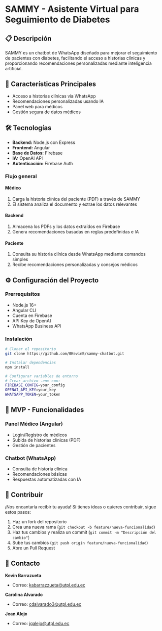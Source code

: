 # SAMMY - Asistente Virtual para Seguimiento de Diabetes

## 📋 Descripción
SAMMY es un chatbot de WhatsApp diseñado para mejorar el seguimiento de pacientes con diabetes, facilitando el acceso a historias clínicas y proporcionando recomendaciones personalizadas mediante inteligencia artificial.

## 🚀 Características Principales
- Acceso a historias clínicas vía WhatsApp
- Recomendaciones personalizadas usando IA
- Panel web para médicos
- Gestión segura de datos médicos

## 🛠️ Tecnologías
- **Backend:** Node.js con Express
- **Frontend:** Angular
- **Base de Datos:** Firebase
- **IA:** OpenAI API
- **Autenticación:** Firebase Auth

### Flujo general

#### Médico
1. Carga la historia clínica del paciente (PDF) a través de SAMMY
2. El sistema analiza el documento y extrae los datos relevantes

#### Backend
1. Almacena los PDFs y los datos extraídos en Firebase
2. Genera recomendaciones basadas en reglas predefinidas e IA

#### Paciente
1. Consulta su historia clínica desde WhatsApp mediante comandos simples
2. Recibe recomendaciones personalizadas y consejos médicos


## ⚙️ Configuración del Proyecto

### Prerrequisitos
- Node.js 16+
- Angular CLI
- Cuenta en Firebase
- API Key de OpenAI
- WhatsApp Business API

### Instalación
```bash
# Clonar el repositorio
git clone https://github.com/0KevinB/sammy-chatbot.git

# Instalar dependencias
npm install

# Configurar variables de entorno
# Crear archivo .env con:
FIREBASE_CONFIG=your_config
OPENAI_API_KEY=your_key
WHATSAPP_TOKEN=your_token
```

## 📱 MVP - Funcionalidades

### Panel Médico (Angular)
- Login/Registro de médicos
- Subida de historias clínicas (PDF)
- Gestión de pacientes

### Chatbot (WhatsApp)
- Consulta de historia clínica
- Recomendaciones básicas
- Respuestas automatizadas con IA

## 🤝 Contribuir
¡Nos encantaría recibir tu ayuda! Si tienes ideas o quieres contribuir, sigue estos pasos:

1. Haz un fork del repositorio
2. Crea una nueva rama (`git checkout -b feature/nueva-funcionalidad`)
3. Haz tus cambios y realiza un commit (`git commit -m "Descripción del cambio"`)
4. Sube tus cambios (`git push origin feature/nueva-funcionalidad`)
5. Abre un Pull Request
   
## 📧 Contacto

**Kevin Barrazueta**
- Correo: kabarrazzueta@utpl.edu.ec

**Carolina Alvarado**
- Correo: cdalvarado3@utpl.edu.ec

**Jean Alejo**
- Correo: jgalejo@utpl.edu.ec
